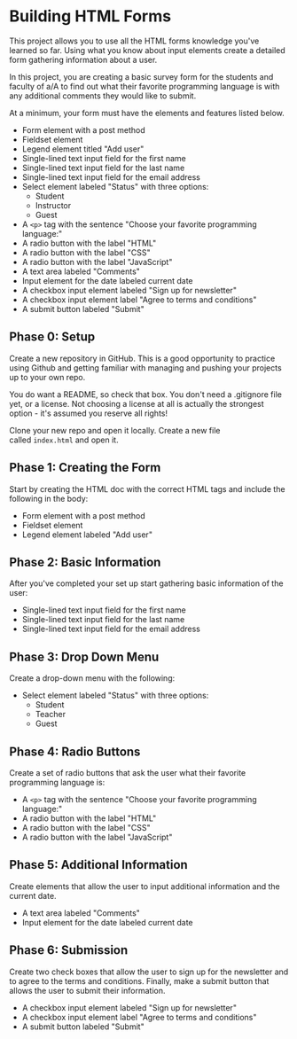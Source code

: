 # Building HTML Forms

This project allows you to use all the HTML forms knowledge you've learned so far. Using what you know about input elements create a detailed form gathering information about a user.

In this project, you are creating a basic survey form for the students and faculty of a/A to find out what their favorite programming language is with any additional comments they would like to submit.

At a minimum, your form must have the elements and features listed below.

- Form element with a post method
- Fieldset element
- Legend element titled "Add user"
- Single-lined text input field for the first name
- Single-lined text input field for the last name
- Single-lined text input field for the email address
- Select element labeled "Status" with three options:
    - Student
    - Instructor
    - Guest
- A `<p>` tag with the sentence "Choose your favorite programming language:"
- A radio button with the label "HTML"
- A radio button with the label "CSS"
- A radio button with the label "JavaScript"
- A text area labeled "Comments"
- Input element for the date labeled current date
- A checkbox input element labeled "Sign up for newsletter"
- A checkbox input element label "Agree to terms and conditions"
- A submit button labeled "Submit"

## Phase 0: Setup

Create a new repository in GitHub. This is a good opportunity to practice using Github and getting familiar with managing and pushing your projects up to your own repo.

You do want a README, so check that box. You don't need a .gitignore file yet, or a license. Not choosing a license at all is actually the strongest option - it's assumed you reserve all rights!

Clone your new repo and open it locally. Create a new file called `index.html` and open it.

## Phase 1: Creating the Form

Start by creating the HTML doc with the correct HTML tags and include the following in the body:

- Form element with a post method
- Fieldset element
- Legend element labeled "Add user"

## Phase 2: Basic Information

After you've completed your set up start gathering basic information of the user:

- Single-lined text input field for the first name
- Single-lined text input field for the last name
- Single-lined text input field for the email address

## Phase 3: Drop Down Menu

Create a drop-down menu with the following:

- Select element labeled "Status" with three options:
    - Student
    - Teacher
    - Guest

## Phase 4: Radio Buttons

Create a set of radio buttons that ask the user what their favorite programming language is:

- A `<p>` tag with the sentence "Choose your favorite programming language:"
- A radio button with the label "HTML"
- A radio button with the label "CSS"
- A radio button with the label "JavaScript"

## Phase 5: Additional Information

Create elements that allow the user to input additional information and the current date.

- A text area labeled "Comments"
- Input element for the date labeled current date

## Phase 6: Submission

Create two check boxes that allow the user to sign up for the newsletter and to agree to the terms and conditions. Finally, make a submit button that allows the user to submit their information.

- A checkbox input element labeled "Sign up for newsletter"
- A checkbox input element label "Agree to terms and conditions"
- A submit button labeled "Submit"